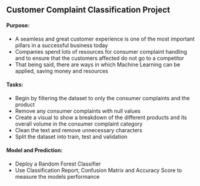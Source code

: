 ## Customer Complaint Classification Project

#### Purpose:

+ A seamless and great customer experience is one of the most important pillars in a successful business today
+ Companies spend lots of resources for consumer complaint handling and to ensure that the customers affected do not go to a competitor
+ That being said, there are ways in which Machine Learning can be applied, saving money and resources


#### Tasks:

+ Begin by filtering the dataset to only the consumer complaints and the product
+ Remove any consumer complaints with null values
+ Create a visual to show a breakdown of the different products and its overall volume in the consumer complaint category
+ Clean the text and remove unnecessary characters
+ Split the dataset into train, test and validation



#### Model and Prediction:

+ Deploy a Random Forest Classifier 
+ Use Classification Report, Confusion Matrix and Accuracy Score to measure the models performance
